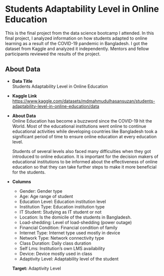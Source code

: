 # Students Adaptability Level in Online Education
This is the final project from the data science bootcamp I attended. In this final project, I analyzed information on how students adapted to online learning as a result of the COVID-19 pandemic in Bangladesh. I got the dataset from Kaggle and analyzed it independently. Mentors and fellow participants reviewed the results of the project.

## About Data
- **Data Title** <br>
  Students Adaptability Level in Online Education
- **Kaggle Link** <br>
  https://www.kaggle.com/datasets/mdmahmudulhasansuzan/students-adaptability-level-in-online-education/data
- **About Data** <br>
  Online Education has become a buzzword since the COVID-19 hit the World. Most of the educational institutions went online to continue educational activities while developing countries like Bangladesh took a significant period of time to ensure online education at every education level. <br>

  Students of several levels also faced many difficulties when they got introduced to online education. It is important for the decision makers of educational institutions to be informed about the effectiveness of online education so that they can take further steps to make it more beneficial for the students. <br>
- **Columns** <br>
  - Gender: Gender type
  - Age: Age range of student
  - Education Level: Education institution level
  - Institution Type:  Education institution type
  - IT Student: Studying as IT student or not
  - Location: Is the domicile of the students in Bangladesh.
  - Load-shedding: Level of load-shedding (power outage)
  - Financial Condition: Financial condition of family
  - Internet Type: Internet type used mostly in device
  - Network Type: Network connectivity type
  - Class Duration: Daily class duration
  - Self Lms: Institution’s own LMS availability
  - Device: Device mostly used in class
  - Adaptivity Level: Adaptability level of the student

  **Target:** Adaptivity Level

